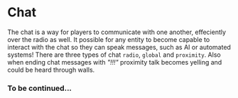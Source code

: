 # Chat

The chat is a way for players to communicate with one another, effeciently over the radio as well. It possible for any entity to become capable to interact with the chat so they can speak messages, such as AI or automated systems! There are three types of chat `radio`, `global` and `proximity`. Also when ending chat messages with *"!!!"* proximity talk becomes yelling and could be heard through walls.

### To be continued...

